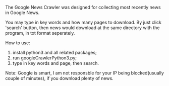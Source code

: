 The Google News Crawler was designed for collecting most recently news in Google News. 

You may type in key words and how many pages to download. By just click 'search' button, then news would download at the same directory with the program, in txt format seperately.

How to use: 
1. install python3 and all related packages;                                                                                                       
2. run googleCrawlerPython3.py;                                                                       
3. type in key words and page, then search.

Note: Google is smart, I am not responsble for your IP being blocked(usually couple of minutes), if you download plenty of news.